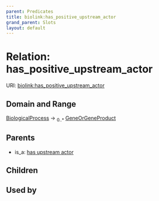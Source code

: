 ```yaml
---
parent: Predicates
title: biolink:has_positive_upstream_actor
grand_parent: Slots
layout: default
---
```


# Relation: has_positive_upstream_actor




URI: [biolink:has_positive_upstream_actor](https://w3id.org/biolink/vocab/has_positive_upstream_actor)

## Domain and Range

[BiologicalProcess](BiologicalProcess.md) ->  <sub>0..*</sub> [GeneOrGeneProduct](GeneOrGeneProduct.md)

## Parents

 *  is_a: [has upstream actor](has_upstream_actor.md)

## Children


## Used by

